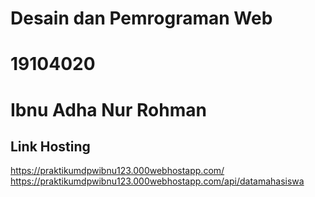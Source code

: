 # Desain dan Pemrograman Web 
# 19104020 
# Ibnu Adha Nur Rohman
## Link Hosting
https://praktikumdpwibnu123.000webhostapp.com/
https://praktikumdpwibnu123.000webhostapp.com/api/datamahasiswa
